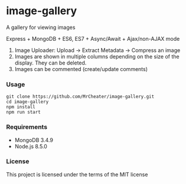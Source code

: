 # image-gallery
A gallery for viewing images

Express + MongoDB + ES6, ES7 + Async/Await + Ajax/non-AJAX mode

1. Image Uploader: Upload ->  Extract Metadata -> Compress an image
2. Images are shown in multiple columns depending on the size of the display. They can be deleted. 
3. Images can be commented (create/update comments)

### Usage
```
git clone https://github.com/MrCheater/image-gallery.git
cd image-gallery
npm install
npm run start
```

### Requirements
* MongoDB 3.4.9
* Node.js 8.5.0
  
### License

This project is licensed under the terms of the MIT license